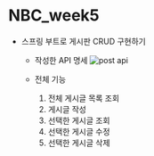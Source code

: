 # NBC_week5
* 스프링 부트로 게시판 CRUD 구현하기
  * 작성한 API 명세
  ![post api](https://github.com/proLmpa/NBC_week5/assets/52267654/2397aee6-195a-4f69-98c6-9ece4bbde703)

  * 전체 기능
    1. 전체 게시글 목록 조회
    2. 게시글 작성
    3. 선택한 게시글 조회
    4. 선택한 게시글 수정
    5. 선택한 게시글 삭제
